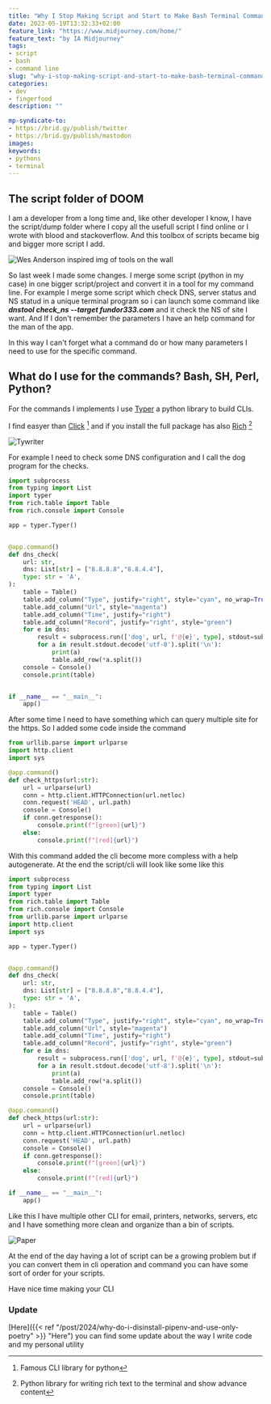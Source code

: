 ```yaml
---
title: "Why I Stop Making Script and Start to Make Bash Terminal Commands"
date: 2023-05-19T13:32:33+02:00
feature_link: "https://www.midjourney.com/home/"
feature_text: "by IA Midjourney"
tags:
- script
- bash
- command line
slug: "why-i-stop-making-script-and-start-to-make-bash-terminal-commands"
categories:
- dev
- fingerfood
description: ""

mp-syndicate-to:
- https://brid.gy/publish/twitter
- https://brid.gy/publish/mastodon
images:
keywords:
- pythons
- terminal
---
```


## The script folder of DOOM

I am a developer from a long time and, like other developer I know, I have the script/dump folder where I copy all the usefull script I find online or I wrote with blood and stackoverflow. And this toolbox of scripts became big and bigger more script I add.

![Wes Anderson inspired img of tools on the wall](toolbox.png)

So last week I made some changes. I merge some script (python in my case) in one bigger script/project and convert it in a tool for my command line.
For example I merge some script which check DNS, server status and NS statud in a unique terminal program so i can launch some command like ***dnstool check_ns --target fundor333.com*** and it check the NS of site I want. And If I don't remember the parameters I have an help command for the man of the app.

In this way I can't forget what a command do or how many parameters I need to use for the specific command.

## What do I use for the commands? Bash, SH, Perl, Python?

For the commands I implements I use [Typer](https://typer.tiangolo.com/) a python library to build CLIs.

I find easyer than [Click](https://click.palletsprojects.com/) [^1] and if you install the full package has also [Rich](https://rich.readthedocs.io/en/stable/introduction.html) [^2]
[^1]: Famous CLI library for python
[^2]: Python library for writing rich text to the terminal and show advance content

![Tywriter](typewriter.png)

For example I need to check some DNS configuration and I call the dog program for the checks.

``` python
import subprocess
from typing import List
import typer
from rich.table import Table
from rich.console import Console

app = typer.Typer()


@app.command()
def dns_check(
    url: str,
    dns: List[str] = ["8.8.8.8","8.8.4.4"],
    type: str = 'A',
):
    table = Table()
    table.add_column("Type", justify="right", style="cyan", no_wrap=True)
    table.add_column("Url", style="magenta")
    table.add_column("Time", justify="right")
    table.add_column("Record", justify="right", style="green")
    for e in dns:
        result = subprocess.run(['dog', url, f'@{e}', type], stdout=subprocess.PIPE)
        for a in result.stdout.decode('utf-8').split('\n'):
            print(a)
            table.add_row(*a.split())
    console = Console()
    console.print(table)


if __name__ == "__main__":
    app()

```

After some time I need to have something which can query multiple site for the https. So I added some code inside the command

``` python
from urllib.parse import urlparse
import http.client
import sys

@app.command()
def check_https(url:str):
    url = urlparse(url)
    conn = http.client.HTTPConnection(url.netloc)
    conn.request('HEAD', url.path)
    console = Console()
    if conn.getresponse():
        console.print(f"[green]{url}")
    else:
        console.print(f"[red]{url}")
```

With this command added the cli become more compless with a help autogenerate.
At the end the script/cli will look like some like this

``` python
import subprocess
from typing import List
import typer
from rich.table import Table
from rich.console import Console
from urllib.parse import urlparse
import http.client
import sys

app = typer.Typer()


@app.command()
def dns_check(
    url: str,
    dns: List[str] = ["8.8.8.8","8.8.4.4"],
    type: str = 'A',
):
    table = Table()
    table.add_column("Type", justify="right", style="cyan", no_wrap=True)
    table.add_column("Url", style="magenta")
    table.add_column("Time", justify="right")
    table.add_column("Record", justify="right", style="green")
    for e in dns:
        result = subprocess.run(['dog', url, f'@{e}', type], stdout=subprocess.PIPE)
        for a in result.stdout.decode('utf-8').split('\n'):
            print(a)
            table.add_row(*a.split())
    console = Console()
    console.print(table)

@app.command()
def check_https(url:str):
    url = urlparse(url)
    conn = http.client.HTTPConnection(url.netloc)
    conn.request('HEAD', url.path)
    console = Console()
    if conn.getresponse():
        console.print(f"[green]{url}")
    else:
        console.print(f"[red]{url}")

if __name__ == "__main__":
    app()
```

Like this I have multiple other CLI for email, printers, networks, servers, etc and I have something more clean and organize than a bin of scripts.

![Paper](paper_organizided.png)

At the end of the day having a lot of script can be a growing problem but if you can convert them in cli operation and command you can have some sort of order for your scripts.

Have nice time making your CLI


### **Update**

[Here]({{< ref "/post/2024/why-do-i-disinstall-pipenv-and-use-only-poetry" >}} "Here") you can find some update about the way I write code and my personal utility
